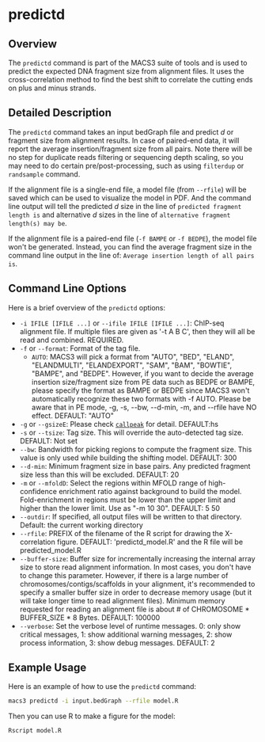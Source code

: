 # predictd

## Overview
The `predictd` command is part of the MACS3 suite of tools and is used
to predict the expected DNA fragment size from alignment files. It
uses the cross-correlation method to find the best shift to correlate
the cutting ends on plus and minus strands. 

## Detailed Description

The `predictd` command takes an input bedGraph file and predict *d* or
fragment size from alignment results. In case of paired-end data, it
will report the average insertion/fragment size from all pairs. Note
there will be no step for duplicate reads filtering or sequencing
depth scaling, so you may need to do certain pre/post-processing, such
as using `filterdup` or `randsample` command. 

If the alignment file is a single-end file, a model file (from
`--rfile`) will be saved which can be used to visualize the model in
PDF. And the command line output will tell the predicted *d* size in
the line of `predicted fragment length is` and alternative *d* sizes
in the line of `alternative fragment length(s) may be`. 

If the alignment file is a paired-end file (`-f BAMPE` or `-f BEDPE`),
the model file won't be generated. Instead, you can find the average
fragment size in the command line output in the line of: `Average
insertion length of all pairs is`.

## Command Line Options

Here is a brief overview of the `predictd` options:

- `-i IFILE [IFILE ...]` or `--ifile IFILE [IFILE ...]`: ChIP-seq
  alignment file. If multiple files are given as '-t A B C', then they
  will all be read and combined. REQUIRED. 
- `-f` or `--format`: Format of the tag file.
  - `AUTO`: MACS3 will pick a format from "AUTO", "BED", "ELAND",
    "ELANDMULTI", "ELANDEXPORT", "SAM", "BAM", "BOWTIE", "BAMPE", and
    "BEDPE". However, if you want to decide the average insertion
    size/fragment size from PE data such as BEDPE or BAMPE, please
    specify the format as BAMPE or BEDPE since MACS3 won't
    automatically recognize these two formats with -f AUTO. Please be
    aware that in PE mode, -g, -s, --bw, --d-min, -m, and --rfile have
    NO effect. DEFAULT: "AUTO" 
- `-g` or `--gsizeE`: Please check [`callpeak`](./callpeak.md) for
  detail. DEFAULT:hs
- `-s` or `--tsize`: Tag size. This will override the auto-detected
  tag size. DEFAULT: Not set 
- `--bw`: Bandwidth for picking regions to compute the fragment
  size. This value is only used while building the shifting
  model. DEFAULT: 300 
- `--d-min`: Minimum fragment size in base pairs. Any predicted
  fragment size less than this will be excluded. DEFAULT: 20 
- `-m` or `--mfoldD`: Select the regions within MFOLD range of
  high-confidence enrichment ratio against background to build the
  model. Fold-enrichment in regions must be lower than the upper limit
  and higher than the lower limit. Use as "-m 10 30". DEFAULT: 5 50  
- `--outdir`: If specified, all output files will be written to that
  directory. Default: the current working directory 
- `--rfile`: PREFIX of the filename of the R script for drawing the
  X-correlation figure. DEFAULT: 'predictd_model.R' and the R file
  will be predicted_model.R 
- `--buffer-size`: Buffer size for incrementally increasing the
  internal array size to store read alignment information. In most
  cases, you don't have to change this parameter. However, if there is
  a large number of chromosomes/contigs/scaffolds in your alignment,
  it's recommended to specify a smaller buffer size in order to
  decrease memory usage (but it will take longer time to read
  alignment files). Minimum memory requested for reading an alignment
  file is about # of CHROMOSOME * BUFFER_SIZE * 8 Bytes. DEFAULT:
  100000 
- `--verbose`: Set the verbose level of runtime messages. 0: only show
  critical messages, 1: show additional warning messages, 2: show
  process information, 3: show debug messages. DEFAULT: 2 

## Example Usage

Here is an example of how to use the `predictd` command:

```bash
macs3 predictd -i input.bedGraph --rfile model.R 
```

Then you can use R to make a figure for the model:

```bash
Rscript model.R
```
